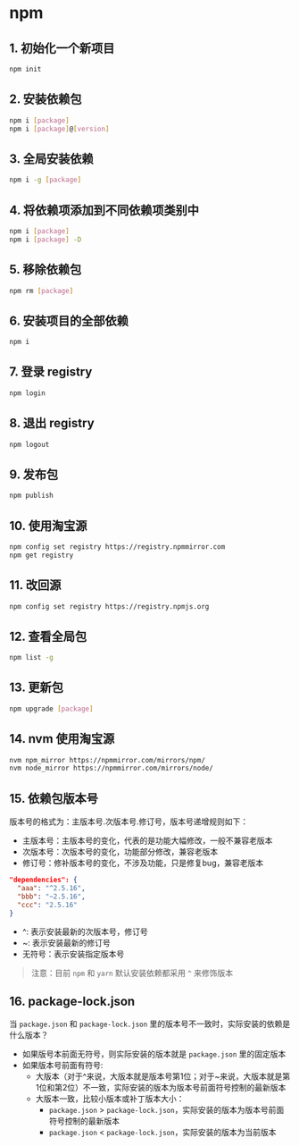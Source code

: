 # npm

## 1. 初始化一个新项目

```sh
npm init
```

## 2. 安装依赖包

```sh
npm i [package]
npm i [package]@[version]
```

## 3. 全局安装依赖

```sh
npm i -g [package]
```

## 4. 将依赖项添加到不同依赖项类别中

```sh
npm i [package]
npm i [package] -D
```

## 5. 移除依赖包

```sh
npm rm [package]
```

## 6. 安装项目的全部依赖

```sh
npm i
```

## 7. 登录 registry

```sh
npm login
```

## 8. 退出 registry

```sh
npm logout
```

## 9. 发布包

```sh
npm publish
```

## 10. 使用淘宝源

```sh
npm config set registry https://registry.npmmirror.com
npm get registry
```

## 11. 改回源

```sh
npm config set registry https://registry.npmjs.org
```


## 12. 查看全局包

```sh
npm list -g
```

## 13. 更新包

```sh
npm upgrade [package]
```

## 14. nvm 使用淘宝源

```sh
nvm npm_mirror https://npmmirror.com/mirrors/npm/
nvm node_mirror https://npmmirror.com/mirrors/node/
```

## 15. 依赖包版本号

版本号的格式为：主版本号.次版本号.修订号，版本号递增规则如下：

- 主版本号：主版本号的变化，代表的是功能大幅修改，一般不兼容老版本
- 次版本号：次版本号的变化，功能部分修改，兼容老版本
- 修订号：修补版本号的变化，不涉及功能，只是修复bug，兼容老版本

```json
"dependencies": {
  "aaa": "^2.5.16",
  "bbb": "~2.5.16",
  "ccc": "2.5.16"
}
```

- ^: 表示安装最新的次版本号，修订号
- ~: 表示安装最新的修订号
- 无符号：表示安装指定版本号

> 注意：目前 `npm` 和 `yarn` 默认安装依赖都采用 `^` 来修饰版本


## 16. package-lock.json

当 `package.json` 和 `package-lock.json` 里的版本号不一致时，实际安装的依赖是什么版本？

- 如果版号本前面无符号，则实际安装的版本就是 `package.json` 里的固定版本
- 如果版本号前面有符号:
  - 大版本（对于^来说，大版本就是版本号第1位；对于~来说，大版本就是第1位和第2位）不一致，实际安装的版本为版本号前面符号控制的最新版本
  - 大版本一致，比较小版本或补丁版本大小：
    - `package.json` > `package-lock.json`，实际安装的版本为版本号前面符号控制的最新版本
    - `package.json` < `package-lock.json`，实际安装的版本为当前版本
